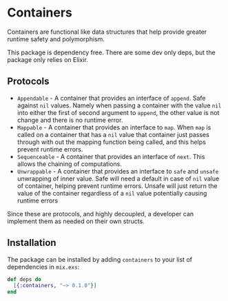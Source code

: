 # Containers

Containers are functional like data structures that help provide greater runtime safety and polymorphism.

This package is dependency free. There are some dev only deps, but the package only relies on Elixir.

## Protocols

  * `Appendable` - A container that provides an interface of `append`. Safe against `nil` values.
    Namely when passing a container with the value `nil` into either the first of second argument
    to `append`, the other value is not change and there is no runtime error.
  * `Mappable` - A container that provides an interface to `map`. When `map` is called on a container that
    has a `nil` value that container just passes through with out the mapping function being called, and
    this helps prevent runtime errors.
  * `Sequenceable` - A container that provides an interface of `next`. This allows the chaining of computations.
  * `Unwrappable`  - A container that provides an interface to `safe` and `unsafe` unwrapping of inner value. Safe
    will need a default in case of `nil` value of container, helping prevent runtime errors. Unsafe will just return
    the value of the container regardless of a `nil` value potentially causing runtime errors

Since these are protocols, and highly decoupled, a developer can implement them as needed on their own structs.

## Installation

The package can be installed by adding `containers` to your list of dependencies in `mix.exs`:

```elixir
def deps do
  [{:containers, "~> 0.1.0"}]
end
```
